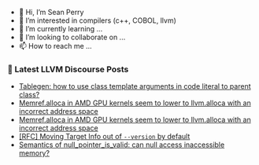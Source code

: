 - 👋 Hi, I’m Sean Perry
- 👀 I’m interested in compilers (c++, COBOL, llvm)
- 🌱 I’m currently learning ...
- 💞️ I’m looking to collaborate on ...
- 📫 How to reach me ...

<!---
s66perry/s66perry is a ✨ special ✨ repository because its `README.md` (this file) appears on your GitHub profile.
You can click the Preview link to take a look at your changes.
--->
### 📕 Latest LLVM Discourse Posts

<!-- DISCOURSE-LLVM:START -->
- [Tablegen: how to use class template arguments in code literal to parent class?](https://discourse.llvm.org/t/tablegen-how-to-use-class-template-arguments-in-code-literal-to-parent-class/66927#post_1)
- [Memref.alloca in AMD GPU kernels seem to lower to llvm.alloca with an incorrect address space](https://discourse.llvm.org/t/memref-alloca-in-amd-gpu-kernels-seem-to-lower-to-llvm-alloca-with-an-incorrect-address-space/66864#post_14)
- [Memref.alloca in AMD GPU kernels seem to lower to llvm.alloca with an incorrect address space](https://discourse.llvm.org/t/memref-alloca-in-amd-gpu-kernels-seem-to-lower-to-llvm-alloca-with-an-incorrect-address-space/66864#post_13)
- [[RFC] Moving Target Info out of `--version` by default](https://discourse.llvm.org/t/rfc-moving-target-info-out-of-version-by-default/66921#post_3)
- [Semantics of null_pointer_is_valid: can null access inaccessible memory?](https://discourse.llvm.org/t/semantics-of-null-pointer-is-valid-can-null-access-inaccessible-memory/66919#post_4)
<!-- DISCOURSE-LLVM:END -->
